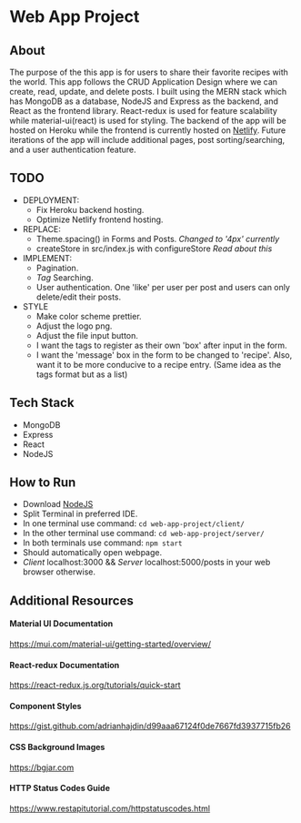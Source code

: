 # Web App Project

## About

The purpose of the this app is for users to share their favorite recipes with the world. This app follows the CRUD Application Design where we can create, read, update, and delete posts. I built using the MERN stack which has MongoDB as a database, NodeJS and Express as the backend, and React as the frontend library. React-redux is used for feature scalability while material-ui(react) is used for styling. The backend of the app will be hosted on Heroku while the frontend is currently hosted on [Netlify](https://chef-for-you.netlify.app/). Future iterations of the app will include additional pages, post sorting/searching, and a user authentication feature. 

## TODO

  - DEPLOYMENT: 
    - Fix Heroku backend hosting. 
    - Optimize Netlify frontend hosting. 
  - REPLACE: 
    - Theme.spacing() in Forms and Posts. *Changed to '4px' currently*
    - createStore in src/index.js with configureStore *Read about this*
  - IMPLEMENT: 
    - Pagination.
    - *Tag* Searching. 
    - User authentication. One 'like' per user per post and users can only delete/edit their posts.  
  - STYLE
    - Make color scheme prettier. 
    - Adjust the logo png. 
    - Adjust the file input button.
    - I want the tags to register as their own 'box' after input in the form. 
    - I want the 'message' box in the form to be changed to 'recipe'. Also, want it to be more conducive to a recipe entry. (Same idea as the tags format but as a list)

## Tech Stack 

  - MongoDB
  - Express
  - React
  - NodeJS

## How to Run

  - Download [NodeJS](https://nodejs.org/en/download/)
  - Split Terminal in preferred IDE. 
  - In one terminal use command: `cd web-app-project/client/`
  - In the other terminal use command: `cd web-app-project/server/`
  - In both terminals use command: `npm start`
  - Should automatically open webpage. 
  - *Client* localhost:3000 && *Server* localhost:5000/posts in your web browser otherwise. 

## Additional Resources

#### Material UI Documentation
https://mui.com/material-ui/getting-started/overview/
#### React-redux Documentation
https://react-redux.js.org/tutorials/quick-start
#### Component Styles 
https://gist.github.com/adrianhajdin/d99aaa67124f0de7667fd3937715fb26
#### CSS Background Images
https://bgjar.com
#### HTTP Status Codes Guide
https://www.restapitutorial.com/httpstatuscodes.html